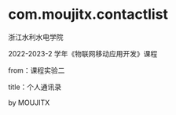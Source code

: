 # com.moujitx.contactlist

浙江水利水电学院

2022-2023-2 学年《物联网移动应用开发》课程

from：课程实验二

title：个人通讯录

by MOUJITX
